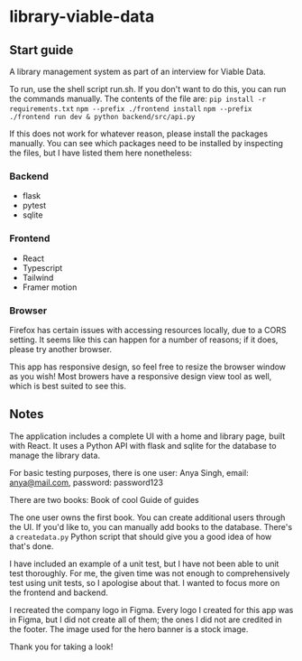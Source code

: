 # library-viable-data

## Start guide
A library management system as part of an interview for Viable Data.

To run, use the shell script run.sh. If you don't want to do this, you can run the commands manually. The contents of the file are:
`pip install -r requirements.txt`
`npm --prefix ./frontend install`
`npm --prefix ./frontend run dev & python backend/src/api.py`

If this does not work for whatever reason, please install the packages manually. You can see which packages need to be installed by inspecting the files, but I have listed them here nonetheless:

### Backend
- flask
- pytest
- sqlite

### Frontend
- React
- Typescript
- Tailwind
- Framer motion

### Browser

Firefox has certain issues with accessing resources locally, due to a CORS setting. It seems like this can happen for a number of reasons; if it does, please try another browser. 

This app has responsive design, so feel free to resize the browser window as you wish! Most browers have a responsive design view tool as well, which is best suited to see this.

## Notes
The application includes a complete UI with a home and library page, built with React. It uses a Python API with flask and sqlite for the database to manage the library data.

For basic testing purposes, there is one user:
Anya Singh, email: anya@mail.com, password: password123

There are two books:
Book of cool
Guide of guides

The one user owns the first book.
You can create additional users through the UI. If you'd like to, you can manually add books to the database. There's a `createdata.py` Python script that should give you a good idea of how that's done.

I have included an example of a unit test, but I have not been able to unit test thoroughly. For me, the given time was not enough to comprehensively test using unit tests, so I apologise about that. I wanted to focus more on the frontend and backend.

I recreated the company logo in Figma. Every logo I created for this app was in Figma, but I did not create all of them; the ones I did not are credited in the footer. The image used for the hero banner is a stock image.

Thank you for taking a look!

